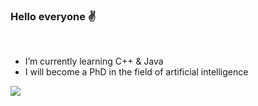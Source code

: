 ### Hello everyone  ✌️
<br/><!--**xun-girl** is a ✨ _special_ ✨ repository because its `README.md` (this file) appears on your GitHub profile.
<br/>Here are some ideas to get you started:-->
- I’m currently learning  C++ & Java
- I will become a PhD in the field of artificial intelligence

![](https://github-readme-stats.vercel.app/api?username=xun-girl)
